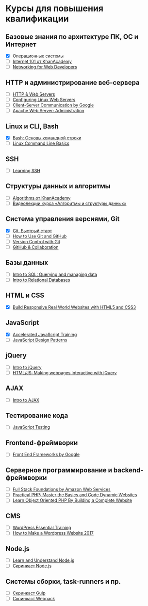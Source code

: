 # Курсы для повышения квалификации

## Базовые знания по архитектуре ПК, ОС и Интернет
- [x] [Операционные системы](https://ru.hexlet.io/courses/operating_systems)
- [ ] [Internet 101 от KhanAcademy](https://www.khanacademy.org/computing/computer-science/internet-intro)
- [ ] [Networking for Web Developers](https://www.udacity.com/course/networking-for-web-developers--ud256)

## HTTP и администрирование веб-сервера
- [ ] [HTTP & Web Servers](https://www.udacity.com/course/http-web-servers--ud303)
- [ ] [Configuring Linux Web Servers](https://www.udacity.com/course/configuring-linux-web-servers--ud299)
- [ ] [Client-Server Communication by Google](https://www.udacity.com/course/client-server-communication--ud897)
- [ ] [Apache Web Server: Administration](https://www.lynda.com/Apache-tutorials/Practical-Apache-Web-Server-Administration/164983-2.html)

## Linux и CLI, Bash
- [x] [Bash: Основы командной строки](https://ru.hexlet.io/courses/bash)
- [ ] [Linux Command Line Basics](https://www.udacity.com/course/linux-command-line-basics--ud595)

## SSH
- [ ] [Learning SSH](https://www.lynda.com/Developer-Network-Administration-tutorials/Understanding-SSH/189066-2.html)

## Структуры данных и алгоритмы
- [ ] [Algorithms от KhanAcademy](https://www.khanacademy.org/computing/computer-science/algorithms)
- [ ] [Видеолекции курса «Алгоритмы и структуры данных»](https://yandexdataschool.ru/edu-process/courses/algorithms)

## Система управления версиями, Git
- [x] [Git. Быстрый старт](https://geekbrains.ru/courses/66)
- [ ] [How to Use Git and GitHub](https://www.udacity.com/course/how-to-use-git-and-github--ud775)
- [ ] [Version Control with Git](https://www.udacity.com/course/version-control-with-git--ud123)
- [ ] [GitHub & Collaboration](https://www.udacity.com/course/github-collaboration--ud456)

## Базы данных
- [ ] [Intro to SQL: Querying and managing data](https://www.khanacademy.org/computing/computer-programming/sql)
- [ ] [Intro to Relational Databases](https://www.udacity.com/course/intro-to-relational-databases--ud197)

## HTML и CSS
- [x] [Build Responsive Real World Websites with HTML5 and CSS3](https://www.udemy.com/design-and-develop-a-killer-website-with-html5-and-css3)

## JavaScript
- [x] [Accelerated JavaScript Training](https://www.udemy.com/javascript-bootcamp-2016)
- [ ] [JavaScript Design Patterns](https://www.udacity.com/course/javascript-design-patterns--ud989)

## jQuery
- [ ] [Intro to jQuery](https://www.udacity.com/course/intro-to-jquery--ud245)
- [ ] [HTML/JS: Making webpages interactive with jQuery](https://www.khanacademy.org/computing/computer-programming/html-js-jquery)

## AJAX
- [ ] [Intro to AJAX](https://www.udacity.com/course/intro-to-ajax--ud110)

## Тестирование кода
- [ ] [JavaScript Testing](https://www.udacity.com/course/javascript-testing--ud549)

## Frontend-фреймворки
- [ ] [Front End Frameworks by Google](https://www.udacity.com/course/front-end-frameworks--ud894)

## Серверное программирование и backend-фреймворки
- [ ] [Full Stack Foundations by Amazon Web Services](https://www.udacity.com/course/full-stack-foundations--ud088)
- [ ] [Practical PHP: Master the Basics and Code Dynamic Websites](https://www.udemy.com/code-dynamic-websites)
- [ ] [Learn Object Oriented PHP By Building a Complete Website](https://www.udemy.com/learn-object-oriented-php-by-building-a-complete-website)

## CMS
- [ ] [WordPress Essential Training](https://www.lynda.com/WordPress-tutorials/WordPress-Essential-Training/372542-2.html)
- [ ] [How to Make a Wordpress Website 2017](https://www.udemy.com/wordpress-4-for-beginners)

## Node.js
- [ ] [Learn and Understand Node.js](https://www.udemy.com/understand-nodejs)
- [ ] [Скринкаст Node.js](https://learn.javascript.ru/screencast/nodejs)

## Системы сборки, task-runners и пр.
- [ ] [Скринкаст Gulp](https://learn.javascript.ru/screencast/gulp)
- [ ] [Скринкаст Webpack](https://learn.javascript.ru/screencast/webpack)
